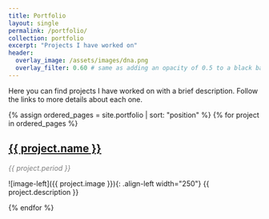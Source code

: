 ```yaml
---
title: Portfolio
layout: single
permalink: /portfolio/
collection: portfolio
excerpt: "Projects I have worked on"
header:
  overlay_image: /assets/images/dna.png
  overlay_filter: 0.60 # same as adding an opacity of 0.5 to a black background
---
```


Here you can find projects I have worked on with a brief description.
Follow the links to more details about each one.

{% assign ordered_pages = site.portfolio | sort: "position" %}
{% for project in ordered_pages %}
  <h2 style="clear:both ">
    <a href="{{ project.url }}">
      {{ project.name }}
    </a>
  </h2>
  
  <p style="padding:0; margin:0; color:gray; font-style:italic">
    {{ project.period }}
  </p>

  ![image-left]({{ project.image }}){: .align-left width="250"} {{ project.description }}

  <div class="full" style="clear:both">
  </div>

{% endfor %}
